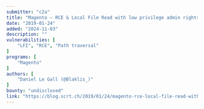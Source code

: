 ```yaml
---
submitter: "c2a"
title: "Magento – RCE & Local File Read with low privilege admin rights"
date: "2019-01-24"
added: "2024-11-03"
description: ""
vulnerabilities: [
    "LFI", "RCE", "Path traversal"
]
programs: [
    "Magento"
]
authors: [
    "Daniel Le Gall (@Blaklis_)"
]
bounty: "undisclosed"
link: "https://blog.scrt.ch/2019/01/24/magento-rce-local-file-read-with-low-privilege-admin-rights/"
---
```




